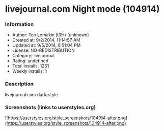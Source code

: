 # livejournal.com Night mode (104914)

### Information
- Author: Ton Lomakin (t0H) (unknown)
- Created at: 9/2/2014, 11:14:57 AM
- Updated at: 9/5/2014, 6:51:04 PM
- License: NO-REDISTRIBUTION
- Category: livejournal
- Rating: undefined
- Total installs: 1261
- Weekly installs: 1


### Description
livejournal.com dark-style


### Screenshots (links to userstyles.org)
![https://userstyles.org/style_screenshots/104914-after.png](https://userstyles.org/style_screenshots/104914-after.png)


